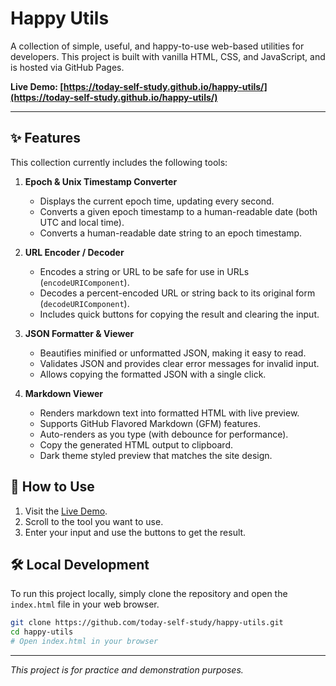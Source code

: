 # Happy Utils

A collection of simple, useful, and happy-to-use web-based utilities for developers. This project is built with vanilla HTML, CSS, and JavaScript, and is hosted via GitHub Pages.

**Live Demo: [https://today-self-study.github.io/happy-utils/](https://today-self-study.github.io/happy-utils/)**

---

## ✨ Features

This collection currently includes the following tools:

1.  **Epoch & Unix Timestamp Converter**
    -   Displays the current epoch time, updating every second.
    -   Converts a given epoch timestamp to a human-readable date (both UTC and local time).
    -   Converts a human-readable date string to an epoch timestamp.

2.  **URL Encoder / Decoder**
    -   Encodes a string or URL to be safe for use in URLs (`encodeURIComponent`).
    -   Decodes a percent-encoded URL or string back to its original form (`decodeURIComponent`).
    -   Includes quick buttons for copying the result and clearing the input.

3.  **JSON Formatter & Viewer**
    -   Beautifies minified or unformatted JSON, making it easy to read.
    -   Validates JSON and provides clear error messages for invalid input.
    -   Allows copying the formatted JSON with a single click.

4.  **Markdown Viewer**
    -   Renders markdown text into formatted HTML with live preview.
    -   Supports GitHub Flavored Markdown (GFM) features.
    -   Auto-renders as you type (with debounce for performance).
    -   Copy the generated HTML output to clipboard.
    -   Dark theme styled preview that matches the site design.

## 🚀 How to Use

1.  Visit the [Live Demo](https://today-self-study.github.io/happy-utils/).
2.  Scroll to the tool you want to use.
3.  Enter your input and use the buttons to get the result.

## 🛠️ Local Development

To run this project locally, simply clone the repository and open the `index.html` file in your web browser.

```bash
git clone https://github.com/today-self-study/happy-utils.git
cd happy-utils
# Open index.html in your browser
```

---

*This project is for practice and demonstration purposes.*